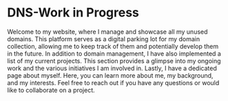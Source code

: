 # DNS-Work in Progress

Welcome to my website, where I manage and showcase all my unused domains. This platform serves as a digital parking lot for my domain collection, allowing me to keep track of them and potentially develop them in the future.
In addition to domain management, I have also implemented a list of my current projects. This section provides a glimpse into my ongoing work and the various initiatives I am involved in.
Lastly, I have a dedicated page about myself. Here, you can learn more about me, my background, and my interests. Feel free to reach out if you have any questions or would like to collaborate on a project.
